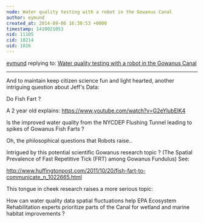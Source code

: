 ```yaml
---
node: Water quality testing with a robot in the Gowanus Canal
author: eymund
created_at: 2014-09-06 16:30:53 +0000
timestamp: 1410021053
nid: 11105
cid: 10214
uid: 1016
---
```




[eymund](../profile/eymund) replying to: [Water quality testing with a robot in the Gowanus Canal](../notes/jeff/09-05-2014/water-quality-testing-with-a-robot-in-the-gowanus-canal)

----
And to maintain keep citizen science fun and light hearted, another intriguing question about Jeff's Data: 

Do Fish Fart ?

A 2 year old explains:
https://www.youtube.com/watch?v=G2eYlubElK4

Is the improved water quality from the NYCDEP Flushing Tunnel leading to spikes of Gowanus Fish Farts ?

Oh, the philosophical questions that Robots raise..

Intrigued by this potential scientific Gowanus research topic ? 
(The Spatial Prevalence of Fast Repetitive Tick (FRT) among Gowanus Fundulus)  See:

http://www.huffingtonpost.com/2011/10/20/fish-fart-to-communicate_n_1022665.html


This tongue in cheek research raises a more serious topic: 

How can water quality data spatial fluctuations help EPA Ecosystem Rehabilitation experts prioritize parts of the Canal for wetland and marine habitat improvements ?